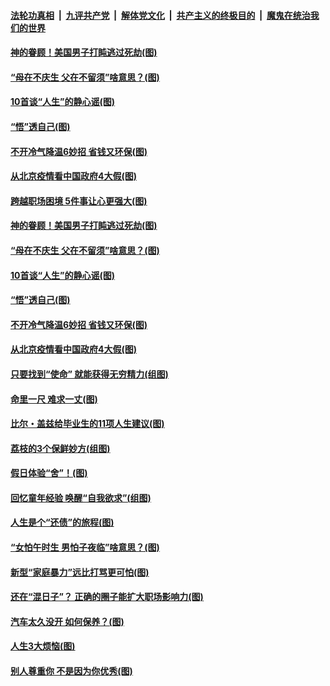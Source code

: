 

####  [法轮功真相](../../../../basic/blob/master/README.md?t=06232331) &nbsp;|&nbsp; [九评共产党](../../../../9ping.md/blob/master/README.md?t=06232331) &nbsp;|&nbsp; [解体党文化](../../../../jtdwh.md/blob/master/README.md?t=06232331)  &nbsp;|&nbsp; [共产主义的终极目的](../../../../gczydzjmd.md/blob/master/README.md?t=06232331) &nbsp;|&nbsp; [魔鬼在统治我们的世界](../../../../mgztzwmdsj.md/blob/master/README.md?t=06232331) 

#### [神的眷顾！美国男子打盹逃过死劫(图)](../pages/p8/936985.md?t=06232331) 

#### [“母在不庆生 父在不留须”啥意思？(图)](../pages/p8/937234.md?t=06232331) 

#### [10首谈“人生”的静心谣(图)](../pages/p8/936965.md?t=06232331) 

#### [“悟”透自己(图)](../pages/p8/936972.md?t=06232331) 

#### [不开冷气降温6妙招 省钱又环保(图)](../pages/p8/937329.md?t=06232331) 

#### [从北京疫情看中国政府4大假(图)](../pages/p8/937196.md?t=06232331) 

#### [跨越职场困境 5件事让心更强大(图)](../pages/p8/937375.md?t=06232331) 

#### [神的眷顾！美国男子打盹逃过死劫(图)](../pages/p8/936985.md?t=06232331) 

#### [“母在不庆生 父在不留须”啥意思？(图)](../pages/p8/937234.md?t=06232331) 

#### [10首谈“人生”的静心谣(图)](../pages/p8/936965.md?t=06232331) 

#### [“悟”透自己(图)](../pages/p8/936972.md?t=06232331) 

#### [不开冷气降温6妙招 省钱又环保(图)](../pages/p8/937329.md?t=06232331) 

#### [从北京疫情看中国政府4大假(图)](../pages/p8/937196.md?t=06232331) 

#### [只要找到“使命” 就能获得无穷精力(组图)](../pages/p8/937159.md?t=06232331) 

#### [命里一尺 难求一丈(图)](../pages/p8/936782.md?t=06232331) 

#### [比尔・盖兹给毕业生的11项人生建议(图)](../pages/p8/936231.md?t=06232331) 

#### [荔枝的3个保鲜妙方(组图)](../pages/p8/936950.md?t=06232331) 

#### [假日体验“舍”！(图)](../pages/p8/937183.md?t=06232331) 

#### [回忆童年经验 唤醒“自我欲求”(组图)](../pages/p8/937082.md?t=06232331) 

#### [人生是个“还债”的旅程(图)](../pages/p8/936768.md?t=06232331) 

#### [“女怕午时生 男怕子夜临”啥意思？(图)](../pages/p8/937081.md?t=06232331) 

#### [新型“家庭暴力”远比打骂更可怕(图)](../pages/p8/936230.md?t=06232331) 

#### [还在“混日子”？ 正确的圈子能扩大职场影响力(图)](../pages/p8/937049.md?t=06232331) 

#### [汽车太久没开 如何保养？(图)](../pages/p8/937035.md?t=06232331) 

#### [人生3大烦恼(图)](../pages/p8/936959.md?t=06232331) 

#### [别人尊重你 不是因为你优秀(图)](../pages/p8/936253.md?t=06232331) 

